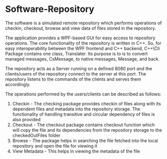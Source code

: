 # Software-Repository

The software is a simulated remote repository which performs operations of checkin, checkout, browse and view data of files stored in the repository.

The application provides a WPF-based GUI for easy access to repository operations. The core functionality of the repository is written in C++. So, for easy interoperability between the WPF frontend and C++ backend, C++\Cli Package contains one class, Translater. Its purpose is to is to convert
managed messages, CsMessage, to native messages, Message, and back.

The repository acts as a Server running on a defined 8080 port and the clients/users of the repository connect to the server at this port. The repository listens to the commands of the clients and serves them accordingly.

The operations performed by the users/clients can be described as follows:
1. Checkin - The checking package provides checkin of files along with its dependent files and metadata into the repository storage. The functionality of handling transitive and circular dependency of files is also provided
2. Checkout - The checkout package contains checkout function which will copy the file and its dependencies from the repository storage to the checkedOutFiles folder
3. Browse - The package helps in searching the file fetched into the local repository and open the file for viewing it
4. View Metadata - This helps in viewing the metadata of the file


